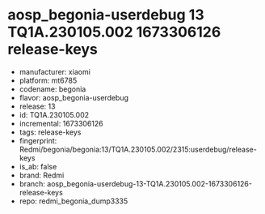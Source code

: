 # aosp_begonia-userdebug 13 TQ1A.230105.002 1673306126 release-keys
- manufacturer: xiaomi
- platform: mt6785
- codename: begonia
- flavor: aosp_begonia-userdebug
- release: 13
- id: TQ1A.230105.002
- incremental: 1673306126
- tags: release-keys
- fingerprint: Redmi/begonia/begonia:13/TQ1A.230105.002/2315:userdebug/release-keys
- is_ab: false
- brand: Redmi
- branch: aosp_begonia-userdebug-13-TQ1A.230105.002-1673306126-release-keys
- repo: redmi_begonia_dump3335
